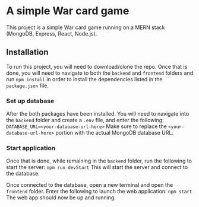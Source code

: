 # A simple War card game
This project is a simple War card game running on a MERN stack (MongoDB, Express, React, Node.js).

## Installation
To run this project, you will need to download/clone the repo. Once that is done, you will need to navigate to both the `backend` and `frontend` folders and run `npm install` in order to install the dependencies listed in the `package.json` file.

### Set up database
After the both packages have been installed. You will need to navigate into the `backend` folder and create a `.env` file, and enter the following:
```DATABASE_URL=<your-database-url-here>```
Make sure to replace the `<your-database-url-here>` portion with the actual MongoDB database URL.

### Start application
Once that is done, while remaining in the `backend` folder, run the following to start the server:
```npm run devStart```
This will start the server and connect to the database.

Once connected to the database, open a new terminal and open the `frontend` folder. Enter the following to launch the web application:
```npm start```
The web app should now be up and running.